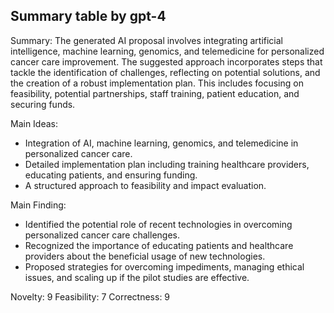 ## Summary table by gpt-4
Summary: 
The generated AI proposal involves integrating artificial intelligence, machine learning, genomics, and telemedicine for personalized cancer care improvement. The suggested approach incorporates steps that tackle the identification of challenges, reflecting on potential solutions, and the creation of a robust implementation plan. This includes focusing on feasibility, potential partnerships, staff training, patient education, and securing funds.

Main Ideas: 
- Integration of AI, machine learning, genomics, and telemedicine in personalized cancer care.
- Detailed implementation plan including training healthcare providers, educating patients, and ensuring funding.
- A structured approach to feasibility and impact evaluation. 

Main Finding: 
- Identified the potential role of recent technologies in overcoming personalized cancer care challenges.
- Recognized the importance of educating patients and healthcare providers about the beneficial usage of new technologies.
- Proposed strategies for overcoming impediments, managing ethical issues, and scaling up if the pilot studies are effective.

Novelty: 9
Feasibility: 7
Correctness: 9